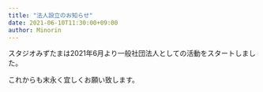 ```yaml
---
title: "法人設立のお知らせ"
date: 2021-06-10T11:30:00+09:00
author: Minorin
---
```


スタジオみずたまは2021年6月より一般社団法人としての活動をスタートしました。

これからも末永く宜しくお願い致します。